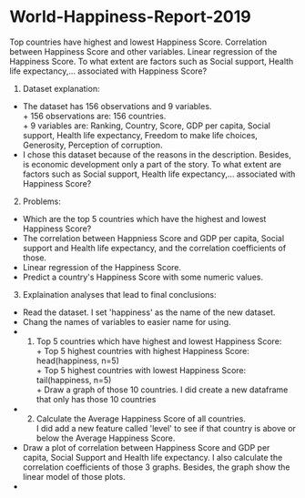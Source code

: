 # World-Happiness-Report-2019
Top countries have highest and lowest Happiness Score. Correlation between Happiness Score and other variables. Linear regression of the Happiness Score. To what extent are factors such as Social support, Health life expectancy,… associated with Happiness Score?

1. Dataset explanation: 
- The dataset has 156 observations and 9 variables.
<br />     + 156 observations are: 156 countries.
<br />     + 9 variables are: Ranking, Country, Score, GDP per capita, Social support, Health life expectancy, Freedom to make life choices, Generosity, Perception of corruption.
- I chose this dataset because of the reasons in the description. Besides, is economic development only a part of the story. To what extent are factors such as Social support, Health life expectancy,… associated with Happiness Score?

2. Problems:
- Which are the top 5 countries which have the highest and lowest Happiness Score?
- The correlation between Happniess Score and GDP per capita, Social support and Health life expectancy, and the correlation coefficients of those.
- Linear regression of the Happiness Score. 
- Predict a country's Happiness Score with some numeric values.

3. Explaination analyses that lead to final conclusions:
- Read the dataset. I set 'happiness' as the name of the new dataset.
- Chang the names of variables to easier name for using.
- 1. Top 5 countries which have highest and lowest Happiness Score:
<br />      + Top 5 highest countries with highest Happiness Score: head(happiness, n=5)
<br />      + Top 5 highest countries with lowest Happiness Score: tail(happiness, n=5)
<br />      + Draw a graph of those 10 countries. I did create a new dataframe that only has those 10 countries
- 2. Calculate the Average Happiness Score of all countries. 
<br />I did add a new feature called 'level' to see if that country is above or below the Average Happiness Score.
- Draw a plot of correlation between Happiness Score and GDP per capita, Social Support and Health life expectancy. I also calculate the correlation coefficients of those 3 graphs. Besides, the graph show the linear model of those plots.
- 

